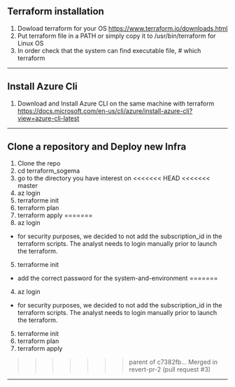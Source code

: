 
## Terraform installation


1. Dowload terraform for your OS https://www.terraform.io/downloads.html
2. Put terraform file in a PATH or simply copy it to /usr/bin/terraform for Linux OS
3. In order check that the system can find executable file, # which terraform 

---

## Install Azure Cli

1. Download and Install Azure CLI on the same machine with terraform https://docs.microsoft.com/en-us/cli/azure/install-azure-cli?view=azure-cli-latest

---

## Clone a repository and Deploy new Infra

1. Clone the repo
2. cd terraform_sogema
3. go to the directory you have interest on
<<<<<<< HEAD
<<<<<<< master
3. az login 
3. terraforme init
4. terraform plan
5. terraform apply
=======
4. az login
  - for security purposes, we decided to not add the subscription_id in the terraform scripts. The analyst needs to login manually prior to launch the terraform. 
5. terraforme init
 - add the correct password for the system-and-environment 
=======
4. az login
  - for security purposes, we decided to not add the subscription_id in the terraform scripts. The analyst needs to login manually prior to launch the terraform. 
5. terraforme init
6. terraform plan
7. terraform apply
>>>>>>> parent of c7382fb... Merged in revert-pr-2 (pull request #3)

---